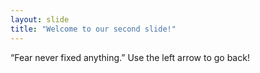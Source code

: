 ```yaml
---
layout: slide
title: "Welcome to our second slide!"
---
```

“Fear never fixed anything.”
Use the left arrow to go back!
